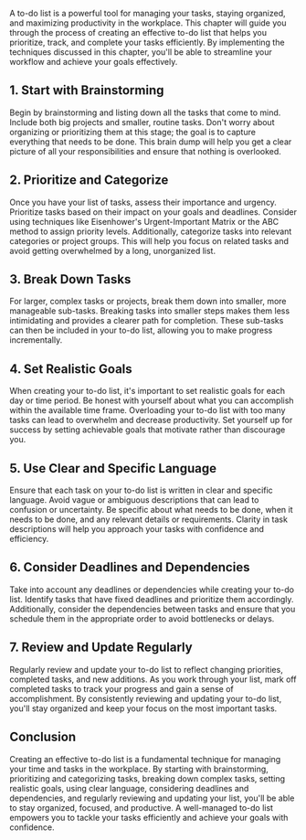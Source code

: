 
A to-do list is a powerful tool for managing your tasks, staying organized, and maximizing productivity in the workplace. This chapter will guide you through the process of creating an effective to-do list that helps you prioritize, track, and complete your tasks efficiently. By implementing the techniques discussed in this chapter, you'll be able to streamline your workflow and achieve your goals effectively.

## 1\. Start with Brainstorming

Begin by brainstorming and listing down all the tasks that come to mind. Include both big projects and smaller, routine tasks. Don't worry about organizing or prioritizing them at this stage; the goal is to capture everything that needs to be done. This brain dump will help you get a clear picture of all your responsibilities and ensure that nothing is overlooked.

## 2\. Prioritize and Categorize

Once you have your list of tasks, assess their importance and urgency. Prioritize tasks based on their impact on your goals and deadlines. Consider using techniques like Eisenhower's Urgent-Important Matrix or the ABC method to assign priority levels. Additionally, categorize tasks into relevant categories or project groups. This will help you focus on related tasks and avoid getting overwhelmed by a long, unorganized list.

## 3\. Break Down Tasks

For larger, complex tasks or projects, break them down into smaller, more manageable sub-tasks. Breaking tasks into smaller steps makes them less intimidating and provides a clearer path for completion. These sub-tasks can then be included in your to-do list, allowing you to make progress incrementally.

## 4\. Set Realistic Goals

When creating your to-do list, it's important to set realistic goals for each day or time period. Be honest with yourself about what you can accomplish within the available time frame. Overloading your to-do list with too many tasks can lead to overwhelm and decrease productivity. Set yourself up for success by setting achievable goals that motivate rather than discourage you.

## 5\. Use Clear and Specific Language

Ensure that each task on your to-do list is written in clear and specific language. Avoid vague or ambiguous descriptions that can lead to confusion or uncertainty. Be specific about what needs to be done, when it needs to be done, and any relevant details or requirements. Clarity in task descriptions will help you approach your tasks with confidence and efficiency.

## 6\. Consider Deadlines and Dependencies

Take into account any deadlines or dependencies while creating your to-do list. Identify tasks that have fixed deadlines and prioritize them accordingly. Additionally, consider the dependencies between tasks and ensure that you schedule them in the appropriate order to avoid bottlenecks or delays.

## 7\. Review and Update Regularly

Regularly review and update your to-do list to reflect changing priorities, completed tasks, and new additions. As you work through your list, mark off completed tasks to track your progress and gain a sense of accomplishment. By consistently reviewing and updating your to-do list, you'll stay organized and keep your focus on the most important tasks.

## Conclusion

Creating an effective to-do list is a fundamental technique for managing your time and tasks in the workplace. By starting with brainstorming, prioritizing and categorizing tasks, breaking down complex tasks, setting realistic goals, using clear language, considering deadlines and dependencies, and regularly reviewing and updating your list, you'll be able to stay organized, focused, and productive. A well-managed to-do list empowers you to tackle your tasks efficiently and achieve your goals with confidence.
